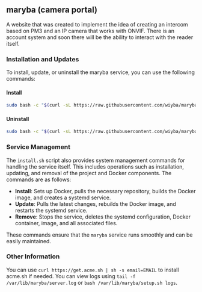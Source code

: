 ## maryba (camera portal)
A website that was created to implement the idea of creating an intercom based on PM3 and an IP camera that works with ONVIF.
There is an account system and soon there will be the ability to interact with the reader itself.

### Installation and Updates
To install, update, or uninstall the maryba service, you can use the following commands:

#### Install

```sh
sudo bash -c "$(curl -sL https://raw.githubusercontent.com/wiyba/maryba/main/setup.sh)" @ install
```

#### Uninstall
```sh
sudo bash -c "$(curl -sL https://raw.githubusercontent.com/wiyba/maryba/main/setup.sh)" @ uninstall
```

### Service Management
The `install.sh` script also provides system management commands for handling the service itself. This includes operations such as installation, updating, and removal of the project and Docker components. The commands are as follows:

- **Install**: Sets up Docker, pulls the necessary repository, builds the Docker image, and creates a systemd service.
- **Update**: Pulls the latest changes, rebuilds the Docker image, and restarts the systemd service.
- **Remove**: Stops the service, deletes the systemd configuration, Docker container, image, and all associated files.

These commands ensure that the `maryba` service runs smoothly and can be easily maintained.

### Other Information
You can use `curl https://get.acme.sh | sh -s email=EMAIL` to install acme.sh if needed. You can view logs using `tail -f /var/lib/maryba/server.log` or `bash /var/lib/maryba/setup.sh logs`.